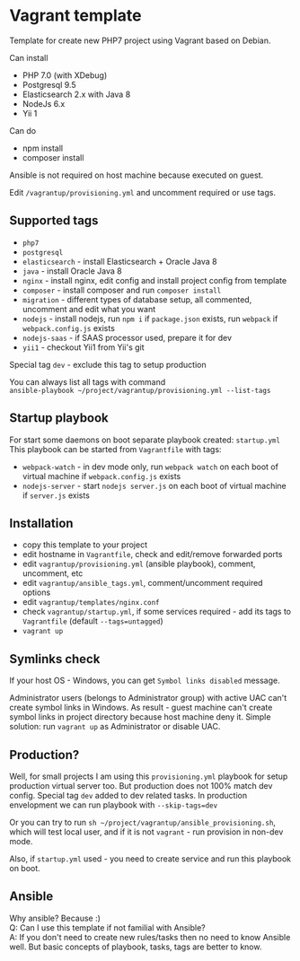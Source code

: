 # Vagrant template
Template for create new PHP7 project using Vagrant based on Debian. 

Can install
 * PHP 7.0 (with XDebug)
 * Postgresql 9.5
 * Elasticsearch 2.x with Java 8
 * NodeJs 6.x
 * Yii 1

Can do
 * npm install
 * composer install

Ansible is not required on host machine because executed on guest.

Edit `/vagrantup/provisioning.yml` and uncomment required or use tags.

Supported tags
--------------
- `php7`
- `postgresql`
- `elasticsearch` - install Elasticsearch + Oracle Java 8
- `java` - install Oracle Java 8
- `nginx` - install nginx, edit config and install project config from template
- `composer` - install composer and run `composer install`
- `migration` - different types of database setup, all commented, 
uncomment and edit what you want
- `nodejs` - install nodejs, run `npm i` if `package.json` exists, 
run `webpack` if `webpack.config.js` exists
- `nodejs-saas` - if SAAS processor used, prepare it for dev
- `yii1` - checkout Yii1 from Yii's git

Special tag `dev` - exclude this tag to setup production  

You can always list all tags with command  
`ansible-playbook ~/project/vagrantup/provisioning.yml --list-tags`

Startup playbook
----------------
For start some daemons on boot separate playbook created: `startup.yml` 
This playbook can be started from `Vagrantfile` with tags:
- `webpack-watch` - in dev mode only, run `webpack watch` on each boot of virtual machine if
`webpack.config.js` exists
- `nodejs-server` - start `nodejs server.js` on each boot of virtual machine if
`server.js` exists


Installation
------------
- copy this template to your project
- edit hostname in `Vagrantfile`, check and edit/remove forwarded ports
- edit `vagrantup/provisioning.yml` (ansible playbook), comment, uncomment, etc
- edit `vagrantup/ansible_tags.yml`, comment/uncomment required options
- edit `vagrantup/templates/nginx.conf`
- check `vagrantup/startup.yml`, if some services required - add its tags to `Vagrantfile` 
(default `--tags=untagged`)
- `vagrant up`

Symlinks check
--------------
If your host OS - Windows, you can get `Symbol links disabled` message.

Administrator users (belongs to Administrator group) with active UAC can't create
symbol links in Windows. As result - guest machine can't create symbol links in project
directory because host machine deny it. Simple solution: run `vagrant up` as Administrator
or disable UAC.

Production?
-----------
Well, for small projects I am using this `provisioning.yml` playbook for setup production 
virtual server too. But production does not 100% match dev config. Special tag `dev` added
to dev related tasks. In production envelopment we can run playbook with `--skip-tags=dev`
  
Or you can try to run `sh ~/project/vagrantup/ansible_provisioning.sh`, which will test 
local user, and if it is not `vagrant` - run provision in non-dev mode.

Also, if `startup.yml` used - you need to create service and run this playbook on boot.

Ansible
-------
Why ansible? Because :)  
Q: Can I use this template if not familial with Ansible?  
A: If you don't need to create new rules/tasks then no need to know Ansible well. 
But basic concepts of playbook, tasks, tags are better to know. 
